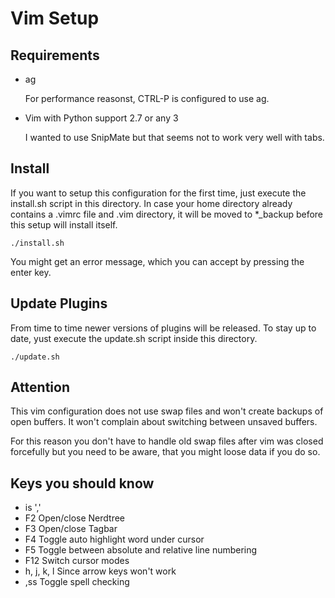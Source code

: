 Vim Setup
=========

Requirements
------------

- ag

	For performance reasonst, CTRL-P is configured to use ag.

- Vim with Python support 2.7 or any 3

	I wanted to use SnipMate but that seems not to work very well with tabs.

Install
-------

If you want to setup this configuration for the first time, just execute the
install.sh script in this directory. In case your home directory already
contains a .vimrc file and .vim directory, it will be moved to *_backup before
this setup will install itself.

	./install.sh

You might get an error message, which you can accept by pressing the enter key.

Update Plugins
--------------

From time to time newer versions of plugins will be released. To stay up to
date, yust execute the update.sh script inside this directory.

	./update.sh

Attention
---------

This vim configuration does not use swap files and won't create backups of
open buffers. It won't complain about switching between unsaved buffers.

For this reason you don't have to handle old swap files after vim was closed
forcefully but you need to be aware, that you might loose data if you do so.

Keys you should know
--------------------
* <leader> is ','
* F2 Open/close Nerdtree
* F3 Open/close Tagbar
* F4 Toggle auto highlight word under cursor
* F5 Toggle between absolute and relative line numbering
* F12 Switch cursor modes
* h, j, k, l Since arrow keys won't work
* ,ss Toggle spell checking

